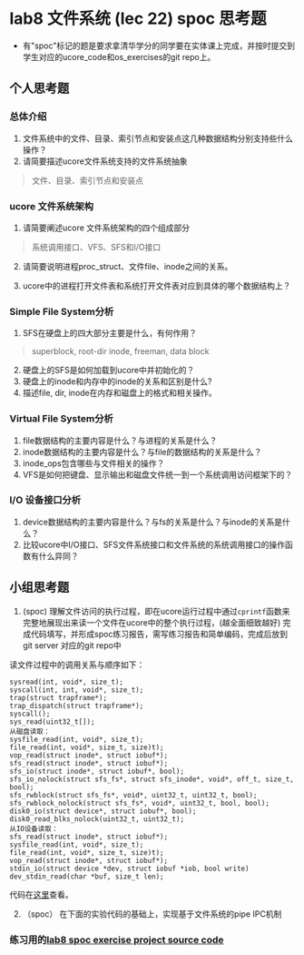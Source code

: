 # lab8 文件系统 (lec 22) spoc 思考题


- 有"spoc"标记的题是要求拿清华学分的同学要在实体课上完成，并按时提交到学生对应的ucore_code和os_exercises的git repo上。

## 个人思考题

### 总体介绍
 1. 文件系统中的文件、目录、索引节点和安装点这几种数据结构分别支持些什么操作？
 2. 请简要描述ucore文件系统支持的文件系统抽象

 > 文件、目录、索引节点和安装点

### ucore 文件系统架构

 1. 请简要阐述ucore 文件系统架构的四个组成部分

 > 系统调用接口、VFS、SFS和I/O接口

 2. 请简要说明进程proc_struct、文件file、inode之间的关系。 
 
 3. ucore中的进程打开文件表和系统打开文件表对应到具体的哪个数据结构上？

### Simple File System分析

 1. SFS在硬盘上的四大部分主要是什么，有何作用？
 
 > superblock, root-dir inode, freeman, data block

 2. 硬盘上的SFS是如何加载到ucore中并初始化的？
 3. 硬盘上的inode和内存中的inode的关系和区别是什么?
 4. 描述file, dir, inode在内存和磁盘上的格式和相关操作。

### Virtual File System分析

 1. file数据结构的主要内容是什么？与进程的关系是什么？
 2. inode数据结构的主要内容是什么？与file的数据结构的关系是什么？
 3. inode_ops包含哪些与文件相关的操作？
 4. VFS是如何把键盘、显示输出和磁盘文件统一到一个系统调用访问框架下的？ 

### I/O 设备接口分析

 1. device数据结构的主要内容是什么？与fs的关系是什么？与inode的关系是什么？
 2. 比较ucore中I/O接口、SFS文件系统接口和文件系统的系统调用接口的操作函数有什么异同？
 
## 小组思考题

1. (spoc) 理解文件访问的执行过程，即在ucore运行过程中通过`cprintf`函数来完整地展现出来读一个文件在ucore中的整个执行过程，(越全面细致越好)
完成代码填写，并形成spoc练习报告，需写练习报告和简单编码，完成后放到git server 对应的git repo中

读文件过程中的调用关系与顺序如下：

```
sysread(int, void*, size_t);
syscall(int, int, void*, size_t);
trap(struct trapframe*);
trap_dispatch(struct trapframe*);
syscall();
sys_read(uint32_t[]);
从磁盘读取：
sysfile_read(int, void*, size_t);
file_read(int, void*, size_t, size)t);
vop_read(struct inode*, struct iobuf*);
sfs_read(struct inode*, struct iobuf*);
sfs_io(struct inode*, struct iobuf*, bool);
sfs_io_nolock(struct sfs_fs*, struct sfs_inode*, void*, off_t, size_t, bool);
sfs_rwblock(struct sfs_fs*, void*, uint32_t, uint32_t, bool);
sfs_rwblock_nolock(struct sfs_fs*, void*, uint32_t, bool, bool);
disk0_io(struct device*, struct iobuf*, bool);
disk0_read_blks_nolock(uint32_t, uint32_t);
从IO设备读取：
sfs_read(struct inode*, struct iobuf*);
sysfile_read(int, void*, size_t);
file_read(int, void*, size_t, size)t);
vop_read(struct inode*, struct iobuf*);
stdin_io(struct device *dev, struct iobuf *iob, bool write)
dev_stdin_read(char *buf, size_t len);

```

代码在[这里](https://github.com/december/os_data/tree/master/lab8_result)查看。

2. （spoc） 在下面的实验代码的基础上，实现基于文件系统的pipe IPC机制

### 练习用的[lab8 spoc exercise project source code](https://github.com/chyyuu/ucore_lab/tree/master/labcodes_answer/lab8_result)
